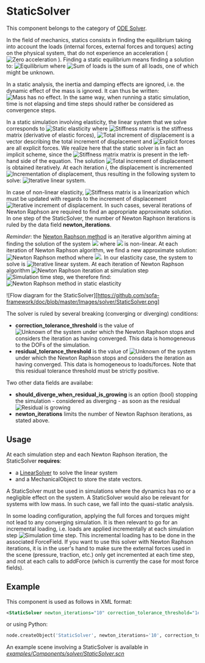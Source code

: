StaticSolver  
============  

This component belongs to the category of [ODE Solver](https://www.sofa-framework.org/community/doc/main-principles/system-resolution/integration-schemes/).  

In the field of mechanics, statics consists in finding the equilibrium taking into account the loads (internal forces, external forces and torques) acting on the physical system, that do not experience an acceleration ( <img class="latex" src="https://latex.codecogs.com/png.latex?$$a=0$$" title="Zero acceleration" /> ). Finding a static equilibrium means finding a solution to: <img class="latex" src="https://latex.codecogs.com/png.latex?$$\textstyle%20\sum%20F=0$$" title="Equilibrium" /> where <img class="latex" src="https://latex.codecogs.com/png.latex?$$F$$" title="Sum of loads" /> is the sum of all loads, one of which might be unknown.  

In a static analysis, the inertia and damping effects are ignored, i.e. the dynamic effect of the mass is ignored. It can thus be written: <img class="latex" src="https://latex.codecogs.com/png.latex?$$M=I%20\alpha=0$$" title="Mass has no effect" />. In the same way, when running a static simulation, time is not elapsing and time steps should rather be considered as convergence steps.  

In a static simulation involving elasticity, the linear system that we solve corresponds to <img class="latex" src="https://latex.codecogs.com/png.latex?$$K%20\Delta%20u=f$$" title="Static elasticity" /> where <img class="latex" src="https://latex.codecogs.com/png.latex?$$K$$" title="Stiffness matrix" /> is the stiffness matrix (derivative of elastic forces), <img class="latex" src="https://latex.codecogs.com/png.latex?$$\Delta%20u$$" title="Total increment of displacement" /> is a vector describing the total increment of displacement and <img class="latex" src="https://latex.codecogs.com/png.latex?$$f$$" title="Explicit forces" /> are all explicit forces. We realize here that the static solver is in fact an implicit scheme, since the <img class="latex" src="https://latex.codecogs.com/png.latex?$$K$$" title="Stiffness matrix" /> matrix is present in the left-hand side of the equation. The solution <img class="latex" src="https://latex.codecogs.com/png.latex?$$\Delta%20u$$" title="Total increment of displacement" /> is obtained iteratively. At each iteration _i_, the displacement is incremented <img class="latex" src="https://latex.codecogs.com/png.latex?$$\Delta%20u_{i+1}=\Delta%20u_{i}+\delta%20u_i$$" title="Incrementation of displacement" />, thus resulting in the following system to solve: <img class="latex" src="https://latex.codecogs.com/png.latex?$$K_i%20\delta%20u_i=f$$" title="Iterative linear system" />.  

In case of non-linear elasticity, <img class="latex" src="https://latex.codecogs.com/png.latex?$$K_i$$" title="Stiffness matrix" /> is a linearization which must be updated with regards to the increment of displacement <img class="latex" src="https://latex.codecogs.com/png.latex?$$\delta%20u_i$$" title="Iterative increment of displacement" />. In such cases, several iterations of Newton Raphson are required to find an appropriate approximate solution. In one step of the StaticSolver, the number of Newton Raphson iterations is ruled by the data field **newton_iterations**.

_Reminder_: the [Newton Raphson method](https://en.wikipedia.org/wiki/Newton%27s_method) is an iterative algorithm aiming at finding the solution of the system <img class="latex" src="https://latex.codecogs.com/png.latex?$$f(x)=0$$"/> where <img class="latex" src="https://latex.codecogs.com/png.latex?$$f(x)$$"/> is non-linear. At each iteration of Newton Raphson algorithm, we find a new approximate solution:
<img class="latex" src="https://latex.codecogs.com/png.latex?$$x^{n+1}=x^n-\frac{f(x^n)}{f'(x^n)}$$" title="Newton Raphson method"/> where <img class="latex" src="https://latex.codecogs.com/png.latex?$$f'(x^n) = \frac{df}{dx}(x^n)$$"/>.
In our elasticity case, the system to solve is <img class="latex" src="https://latex.codecogs.com/png.latex?$$K_i%20\delta%20u_i-f=0$$" title="Iterative linear system" />. At each iteration of Newton Raphson algorithm <img class="latex" src="https://latex.codecogs.com/png.latex?$$n$$" title="Newton Raphson iteration"/> at simulation step <img class="latex" src="https://latex.codecogs.com/png.latex?$$i$$" title="Simulation time step"/>, we therefore find:
<img class="latex" src="https://latex.codecogs.com/png.latex?$$\delta%20u_i^{n+1}=\delta%20u_i^{n}-\frac{(K_i^n%20\delta%20u_i^n-f)}{K_i^n}$$" title="Newton Raphson method in static elasticity"/>



![Flow diagram for the StaticSolver][https://github.com/sofa-framework/doc/blob/master/Images/solver/StaticSolver.png]  

 

The solver is ruled by several breaking (converging or diverging) conditions:  

- **correction_tolerance_threshold** is the value of <img class="latex" src="https://latex.codecogs.com/png.latex?$$|\delta%20u_i^{n}|$$" title="Unknown of the system"/> under which the Newton Raphson stops and considers the iteration as having converged. This data is homogeneous to the DOFs of the simulation.
- **residual_tolerance_threshold** is the value of <img class="latex" src="https://latex.codecogs.com/png.latex?$$|f-K_i^n%20\delta%20u_i^n|$$" title="Unknown of the system"/> under which the Newton Raphson stops and considers the iteration as having converged. This data is homogeneous to loads/forces.
Note that this residual tolerance threshold must be strictly positive.

Two other data fields are availabe:
- **should_diverge_when_residual_is_growing** is an option (bool) stopping the simulation - considered as diverging - as soon as the residual <img class="latex" src="https://latex.codecogs.com/png.latex?$$|f-K_i^n%20\delta%20u_i^n|$$" title="Residual"/> is growing
- **newton_iterations** limits the number of Newton Raphson iterations, as stated above.

 
Usage  
-----  

At each simulation step and each Newton Raphson iteration, the StaticSolver **requires**:

- a [LinearSolver](https://www.sofa-framework.org/community/doc/main-principles/system-resolution/linear-solvers/) to solve the linear system
- and a MechanicalObject to store the state vectors.

A StaticSolver must be used in simulations where the dynamics has no or a negligible effect on the system. A StaticSolver would also be relevant for systems with low mass. In such case, we fall into the quasi-static analysis.

In some loading configuration, applying the full forces and torques might not lead to any converging simulation. It is then relevant to go for an incremental loading, i.e. loads are applied incrementally at each simulation step  <img class="latex" src="https://latex.codecogs.com/png.latex?$$i$$" title="Simulation time step"/>. This incremental loading has to be done in the associated ForceField. If you want to use this solver with Newton Raphson iterations, it is in the user's hand to make sure the external forces used in the scene (pressure, traction, etc.) only get incremented at each time step, and not at each calls to addForce (which is currently the case for most force fields).

 
Example  
-------  
 
This component is used as follows in XML format:  
 
``` xml  
<StaticSolver newton_iterations="10" correction_tolerance_threshold="1e-4" residual_tolerance_threshold="1e-2" should_diverge_when_residual_is_growing="0" />  
```  
 
or using Python:  
 
``` python  
node.createObject('StaticSolver', newton_iterations='10', correction_tolerance_threshold='1e-4', residual_tolerance_threshold='1e-2', should_diverge_when_residual_is_growing='0')  
```  
 
An example scene involving a StaticSolver is available in [*examples/Components/solver/StaticSolver.scn*](https://github.com/sofa-framework/sofa/blob/master/examples/Components/solver/StaticSolver.scn)